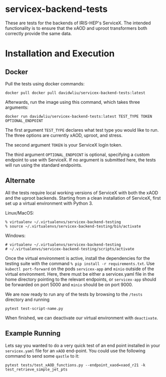 # servicex-backend-tests

These are tests for the backends of IRIS-HEP's ServiceX. The intended functionality is to ensure that the xAOD and uproot transformers both correctly provide the same data.

# Installation and Execution

## Docker

Pull the tests using docker commands:

```
docker pull docker pull davidwliu/servicex-backend-tests:latest
```

Afterwards, run the image using this command, which takes three arguments:

```
docker run davidwliu/servicex-backend-tests:latest TEST_TYPE TOKEN OPTIONAL_ENDPOINT
```

The first argument `TEST_TYPE` declares what test type you would like to run. The three options are currently xAOD, uproot, and stress.

The second argument `TOKEN` is your ServiceX login token.

The third argument `OPTIONAL_ENDPOINT` is optional, specifying a custom endpoint to use with ServiceX. If no argument is submitted here, the tests will run using the standard endpoints.

## Alternate

All the tests require local working versions of ServiceX with both the xAOD and the uproot backends. Starting from a clean installation of ServiceX, first set up a virtual environment with Python 3.

Linux/MacOS:
```
% virtualenv ~/.virtualenvs/servicex-backend-testing
% source ~/.virtualenvs/servicex-backend-testing/bin/activate
```

Windows:
```
# virtualenv ~/.virtualenvs/servicex-backend-testing
# ~/.virtualenvs/servicex-backend-testing/scripts/activate
```

Once the virtual environment is active, install the dependencies for the testing suite with the command `% pip install -r requirements.txt`.
Use `kubectl port-forward` on the pods `servicex-app` and `minio` outside of the virtual environment. Here, there must be either a servicex.yaml file in the home directory pointing to the relevant endpoints, or `servicex-app` should be forwarded on port 5000 and `minio` should be on port 9000.

We are now ready to run any of the tests by browsing to the `/tests` directory and running

```
pytest test-script-name.py
```

When finished, we can deactivate our virtual environment with `deactivate`.


## Example Running

Lets say you wanted to do a very quick test of an end point installed in your `servicex.yaml` file for an `xAOD` end-point. You could use the following command to send some `qastle` to it:

```
pytest tests/test_xAOD_functions.py --endpoint_xaod=xaod_r21 -k test_retrieve_simple_jet_pts
```
